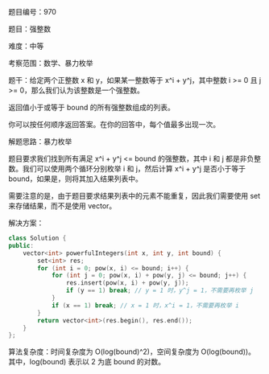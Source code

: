题目编号：970

题目：强整数

难度：中等

考察范围：数学、暴力枚举

题干：给定两个正整数 x 和 y，如果某一整数等于 x^i + y^j，其中整数 i >= 0 且 j >= 0，那么我们认为该整数是一个强整数。

返回值小于或等于 bound 的所有强整数组成的列表。

你可以按任何顺序返回答案。在你的回答中，每个值最多出现一次。

解题思路：暴力枚举

题目要求我们找到所有满足 x^i + y^j <= bound 的强整数，其中 i 和 j 都是非负整数。我们可以使用两个循环分别枚举 i 和 j，然后计算 x^i + y^j 是否小于等于 bound，如果是，则将其加入结果列表中。

需要注意的是，由于题目要求结果列表中的元素不能重复，因此我们需要使用 set 来存储结果，而不是使用 vector。

解决方案：

```cpp
class Solution {
public:
    vector<int> powerfulIntegers(int x, int y, int bound) {
        set<int> res;
        for (int i = 0; pow(x, i) <= bound; i++) {
            for (int j = 0; pow(x, i) + pow(y, j) <= bound; j++) {
                res.insert(pow(x, i) + pow(y, j));
                if (y == 1) break; // y = 1 时，y^j = 1，不需要再枚举 j
            }
            if (x == 1) break; // x = 1 时，x^i = 1，不需要再枚举 i
        }
        return vector<int>(res.begin(), res.end());
    }
};
```

算法复杂度：时间复杂度为 O(log(bound)^2)，空间复杂度为 O(log(bound))。其中，log(bound) 表示以 2 为底 bound 的对数。